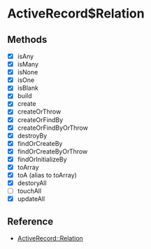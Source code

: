 # ActiveRecord$Relation

## Methods

- [x] isAny
- [x] isMany
- [x] isNone
- [x] isOne
- [x] isBlank
- [x] build
- [x] create
- [x] createOrThrow
- [x] createOrFindBy
- [x] createOrFindByOrThrow
- [x] destroyBy
- [x] findOrCreateBy
- [x] findOrCreateByOrThrow
- [x] findOrInitializeBy
- [x] toArray
- [x] toA (alias to toArray)
- [x] destoryAll
- [ ] touchAll
- [x] updateAll

## Reference

- [ActiveRecord::Relation](https://api.rubyonrails.org/classes/ActiveRecord/Relation.html)
